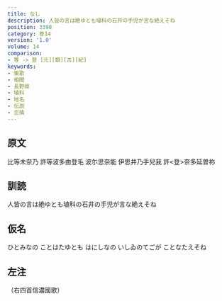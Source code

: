```yaml
---
title: なし
description: 人皆の言は絶ゆとも埴科の石井の手児が言な絶えそね
position: 3398
category: 巻14
version: '1.0'
volume: 14
comparison:
- 等 -> 登 [元][類][古][紀]
keywords:
- 東歌
- 相聞
- 長野県
- 埴科
- 地名
- 伝説
- 恋情
---
```


## 原文

比等未奈乃 許等波多由登毛 波尓思奈能 伊思井乃手兒我 許<登>奈多延曽祢

## 訓読

人皆の言は絶ゆとも埴科の石井の手児が言な絶えそね

## 仮名

ひとみなの ことはたゆとも はにしなの いしゐのてごが ことなたえそね

## 左注

（右四首信濃國歌）

